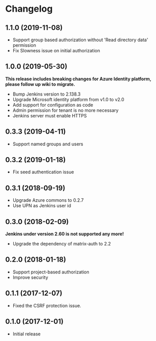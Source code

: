 # Changelog

## 1.1.0 (2019-11-08)
* Support group based authorization without 'Read directory data' permission
* Fix Slowness issue on initial authorization

## 1.0.0 (2019-05-30)
**This release includes breaking changes for Azure Identity platform, please follow up wiki to migrate.**
* Bump Jenkins version to 2.138.3
* Upgrade Microsoft identity platform from v1.0 to v2.0
* Add support for configuration as code
* Admin permission for tenant is no more necessary
* Jenkins server must enable HTTPS

## 0.3.3 (2019-04-11)
* Support named groups and users

## 0.3.2 (2019-01-18)
* Fix seed authentication issue

## 0.3.1 (2018-09-19)
* Upgrade Azure commons to 0.2.7
* Use UPN as Jenkins user id

## 0.3.0 (2018-02-09)
**Jenkins under version 2.60 is not supported any more!**
* Upgrade the dependency of matrix-auth to 2.2

## 0.2.0 (2018-01-18)
* Support project-based authorization
* Improve security

## 0.1.1 (2017-12-07)
* Fixed the CSRF protection issue.

## 0.1.0 (2017-12-01)
* Initial release
